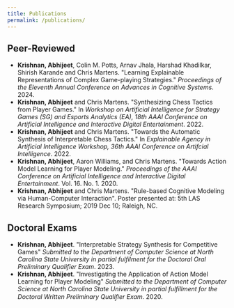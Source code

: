 ```yaml
---
title: Publications
permalink: /publications/
---
```


## Peer-Reviewed

- **Krishnan, Abhijeet**, Colin M. Potts, Arnav Jhala, Harshad Khadilkar, Shirish Karande and Chris Martens. "Learning
  Explainable Representations of Complex Game-playing Strategies." _Proceedings of the Eleventh Annual Conference on
  Advances in Cognitive Systems_. 2024. [<i class="far
  fa-file-pdf"></i>](/assets/docs/ACS_2024_Learning_Explainable_Representations_Of_Complex_Game-Playing_Strategies.pdf)
[<i class="far fa-file-powerpoint"></i>](/assets/docs/ACS_2024_Poster.pdf)
- **Krishnan, Abhijeet** and Chris Martens. "Synthesizing Chess Tactics from Player Games." In *Workshop on Artificial
Intelligence for Strategy Games (SG) and Esports Analytics (EA), 18th AAAI Conference on Artificial Intelligence and
Interactive Digital Entertainment*. 2022. [<i class="fas
fa-external-link-alt"></i>](https://skatgame.net/mburo/aiide22ws/) [<i class="far
fa-file-pdf"></i>](/assets/docs/AIIDE_22_Paper_Synthesizing_Chess_Tactics_from_Player_Games.pdf) [<i class="far
fa-file-powerpoint"></i>](/assets/docs/AIIDE_22_SG_Presentation.pdf)
- **Krishnan, Abhijeet** and Chris Martens. "Towards the Automatic Synthesis of Interpretable Chess Tactics." In
  *Explainable Agency in Artificial Intelligence Workshop, 36th AAAI Conference on Artifcial Intelligence*. 2022. [<i
  class="fas fa-external-link-alt"></i>](https://sites.google.com/view/eaai-ws-2022/program) [<i class="far
  fa-file-pdf"></i>](/assets/docs/Interpretable_Chess_Tactics.pdf) [<i class="far
  fa-file-powerpoint"></i>](/assets/docs/EAAI_22_Presentation.pdf)
- **Krishnan, Abhijeet**, Aaron Williams, and Chris Martens. "Towards Action Model Learning for Player Modeling."
  *Proceedings of the AAAI Conference on Artificial Intelligence and Interactive Digital Entertainment*. Vol. 16. No. 1. 2020. [<i class="fas fa-external-link-alt"></i>](https://www.aaai.org/ojs/index.php/AIIDE/article/view/7436) [<i
  class="far fa-file-pdf"></i>](/assets/docs/AML_for_Player_Modeling.pdf) [<i class="fab
  fa-github"></i>](https://github.com/AbhijeetKrishnan/aml-for-player-modeling) [<i class="fab
  fa-youtube"></i>](https://youtu.be/N2rfOBfT-ZE)
- **Krishnan, Abhijeet** and Chris Martens. "Rule-based Cognitive Modeling via Human-Computer Interaction". Poster
  presented at: 5th LAS Research Symposium; 2019 Dec 10; Raleigh, NC. [<i class="fas
  fa-external-link-alt"></i>](https://ncsu-las.org/symposium/symposium-2019/) [<i class="far
  fa-file-powerpoint"></i>](/assets/docs/las_2019_poster_rule_based_modeling.pdf)

## Doctoral Exams

- **Krishnan, Abhijeet**. "Interpretable Strategy Synthesis for Competitive Games" *Submitted to the Department of
Computer Science at North Carolina State University in partial fulfilment for the Doctoral Oral Preliminary Qualifier
Exam*. 2023. [<i class="fas fa-external-link-alt"></i>](https://abhijeetkrishnan.me/Oral-Website/) [<i class="far
  fa-file-pdf"></i>](/assets/docs/AbhijeetKrishnan-thesis-proposal-v4.pdf) [<i class="far
fa-file-powerpoint"></i>](/assets/docs/AbhijeetKrishnan-thesis-proposal-slides.pdf)
- **Krishnan, Abhijeet**. "Investigating the Application of Action Model Learning for Player Modeling" *Submitted to the
  Department of Computer Science at North Carolina State University in partial fulfillment for the Doctoral Written
  Preliminary Qualiﬁer Exam*. 2020. [<i class="far fa-file-pdf"></i>](/assets/docs/Written_Prelim_Paper.pdf) [<i
  class="far fa-file-powerpoint"></i>](/assets/docs/Written_Prelim_Presentation.pdf)